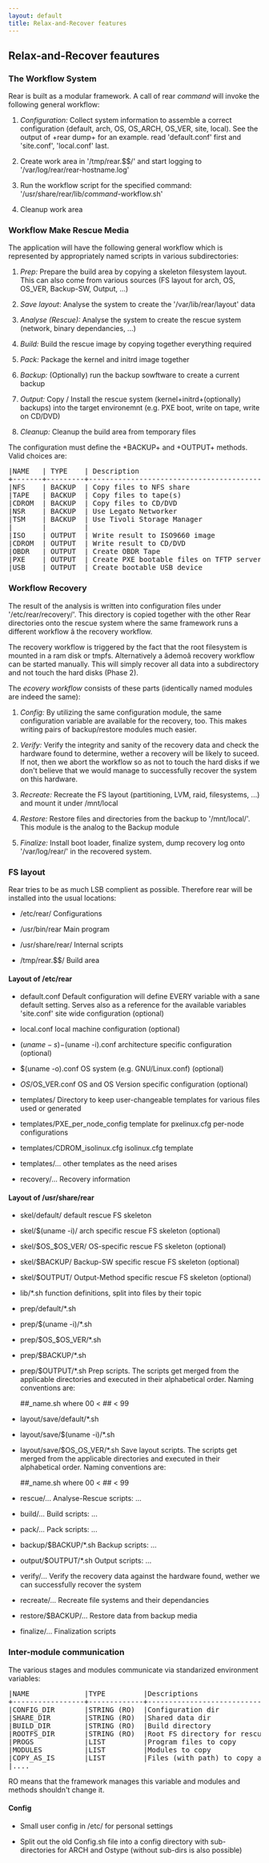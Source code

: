 ```yaml
---
layout: default
title: Relax-and-Recover features
---
```


## Relax-and-Recover feautures

### The Workflow System
Rear is built as a modular framework. A call of rear *command* will invoke
the following general workflow:

  1. *Configuration:* Collect system information to assemble a correct
     configuration (default, arch, OS, OS_ARCH, OS_VER, site, local).
     See the output of +rear dump+ for an example.
     read 'default.conf' first and 'site.conf', 'local.conf' last.

  2. Create work area in '/tmp/rear.$$/' and start logging to
     '/var/log/rear/rear-hostname.log'

  3. Run the workflow script for the specified command:
     '/usr/share/rear/lib/*command*-workflow.sh'

  4. Cleanup work area

### Workflow Make Rescue Media
The application will have the following general workflow which is represented
by appropriately named scripts in various subdirectories:

  1. *Prep:* Prepare the build area by copying a skeleton filesystem layout.
     This can also come from various sources (FS layout for arch, OS, OS_VER,
     Backup-SW, Output, ...)

  2. *Save layout*: Analyse the system to create the '/var/lib/rear/layout' data

  3. *Analyse (Rescue):* Analyse the system to create the rescue system
     (network, binary dependancies, ...)

  4. *Build:* Build the rescue image by copying together everything required

  5. *Pack:* Package the kernel and initrd image together

  6. *Backup:* (Optionally) run the backup sowftware to create a current backup

  7. *Output:* Copy / Install the rescue system (kernel+initrd+(optionally)
     backups) into the target environemnt (e.g. PXE boot, write on tape,
     write on CD/DVD)

  8. *Cleanup:* Cleanup the build area from temporary files

The configuration must define the +BACKUP+ and +OUTPUT+ methods. Valid choices are:

<pre>
|NAME   | TYPE    | Description                              | Implement in Phase
+-------+---------+------------------------------------------+-------------------
|NFS    | BACKUP  | Copy files to NFS share                  | OK
|TAPE   | BACKUP  | Copy files to tape(s)                    | OK
|CDROM  | BACKUP  | Copy files to CD/DVD                     | on request
|NSR    | BACKUP  | Use Legato Networker                     | on request
|TSM    | BACKUP  | Use Tivoli Storage Manager               | OK 
|       |         |                                          |
|ISO    | OUTPUT  | Write result to ISO9660 image            | OK
|CDROM  | OUTPUT  | Write result to CD/DVD                   | on request
|OBDR   | OUTPUT  | Create OBDR Tape                         | OK
|PXE    | OUTPUT  | Create PXE bootable files on TFTP server | OK
|USB    | OUTPUT  | Create bootable USB device               | OK
</pre>

### Workflow Recovery
The result of the analysis is written into configuration files under
'/etc/rear/recovery/'. This directory is copied together with the other
Rear directories onto the rescue system where the same framework runs
a different workflow â the recovery workflow.

The recovery workflow is triggered by the fact that the root filesystem is
mounted in a ram disk or tmpfs. Alternatively a âdemoâ recovery workflow
can be started manually. This will simply recover all data into a
subdirectory and not touch the hard disks (Phase 2).

The *ecovery workflow* consists of these parts (identically named modules
are indeed the same):

  1. *Config:* By utilizing the same configuration module, the same
     configuration variable are available for the recovery, too.
     This makes writing pairs of backup/restore modules much easier.

  2. *Verify:* Verify the integrity and sanity of the recovery data and
     check the hardware found to determine, wether a recovery will be
     likely to suceed. If not, then we abort the workflow so as not to
     touch the hard disks if we don't believe that we would manage to
     successfully recover the system on this hardware.

  3. *Recreate:* Recreate the FS layout (partitioning, LVM, raid,
     filesystems, ...) and mount it under /mnt/local

  4. *Restore:* Restore files and directories from the backup to '/mnt/local/'.
     This module is the analog to the Backup module

  5. *Finalize:* Install boot loader, finalize system, dump recovery log
     onto '/var/log/rear/' in the recovered system.

### FS layout
Rear tries to be as much LSB complient as possible. Therefore rear will be
installed into the usual locations:

  - /etc/rear/
    Configurations

  - /usr/bin/rear
    Main program

  - /usr/share/rear/
    Internal scripts

  - /tmp/rear.$$/
    Build area

#### Layout of /etc/rear
  - default.conf
    Default configuration will define EVERY variable with a sane default
    setting. Serves also as a reference for the available variables 'site.conf'
    site wide configuration (optional)

  - local.conf
    local machine configuration (optional)

  - $(uname -s)-$(uname -i).conf
    architecture specific configuration (optional)

  - $(uname -o).conf
    OS system (e.g. GNU/Linux.conf) (optional)

  - $OS/$OS_VER.conf
    OS and OS Version specific configuration (optional)

  - templates/
    Directory to keep user-changeable templates for various files used
    or generated

  - templates/PXE_per_node_config
    template for pxelinux.cfg per-node configurations

  - templates/CDROM_isolinux.cfg
    isolinux.cfg template

  - templates/...
    other templates as the need arises

  - recovery/...
    Recovery information

#### Layout of /usr/share/rear
  - skel/default/
    default rescue FS skeleton

  - skel/$(uname -i)/
    arch specific rescue FS skeleton (optional)

  - skel/$OS_$OS_VER/
    OS-specific rescue FS skeleton (optional)

  - skel/$BACKUP/
    Backup-SW specific rescue FS skeleton (optional)

  - skel/$OUTPUT/
    Output-Method specific rescue FS skeleton (optional)

  - lib/*.sh
    function definitions, split into files by their topic

  - prep/default/*.sh
  - prep/$(uname -i)/*.sh
  - prep/$OS_$OS_VER/*.sh
  - prep/$BACKUP/*.sh
  - prep/$OUTPUT/*.sh
    Prep scripts. The scripts get merged from the applicable directories
    and executed in their alphabetical order. Naming conventions are:

    ##_name.sh
    where 00 < ## < 99

  - layout/save/default/*.sh
  - layout/save/$(uname -i)/*.sh
  - layout/save/$OS_OS_VER/*.sh
    Save layout scripts. The scripts get merged from the applicable directories
    and executed in their alphabetical order. Naming conventions are:

    ##_name.sh
    where 00 < ## < 99


  - rescue/...
    Analyse-Rescue scripts: ...

  - build/...
    Build scripts: ...

  - pack/...
    Pack scripts: ...

  - backup/$BACKUP/*.sh
    Backup scripts: ...

  - output/$OUTPUT/*.sh
    Output scripts: ...

  - verify/...
    Verify the recovery data against the hardware found, wether we can
    successfully recover the system

  - recreate/...
    Recreate file systems and their dependancies

  - restore/$BACKUP/...
    Restore data from backup media

  - finalize/...
    Finalization scripts

### Inter-module communication
The various stages and modules communicate via standarized environment variables:

<pre>
|NAME             |TYPE         |Descriptions                         |Example
+-----------------+-------------+-------------------------------------+-------------------------
|CONFIG_DIR       |STRING (RO)  |Configuration dir                    |'/etc/rear/'
|SHARE_DIR        |STRING (RO)  |Shared data dir                      |'/usr/share/rear/'
|BUILD_DIR        |STRING (RO)  |Build directory                      |'/tmp/rear.$$/'
|ROOTFS_DIR       |STRING (RO)  |Root FS directory for rescue system  |'/tmp/rear.$$/initrd/'
|PROGS            |LIST         |Program files to copy                |+bash ip route grep ls+ ...
|MODULES          |LIST         |Modules to copy                      |+af_unix e1000 ide-cd+ ...
|COPY_AS_IS       |LIST         |Files (with path) to copy as-is      |'/etc/localtime' ...
|....
</pre>

RO means that the framework manages this variable and modules and methods shouldn't change it.

#### Config

  - Small user config in /etc/ for personal settings

  - Split out the old Config.sh file into a config directory with sub-directories for ARCH
    and Ostype (without sub-dirs is also possible)

